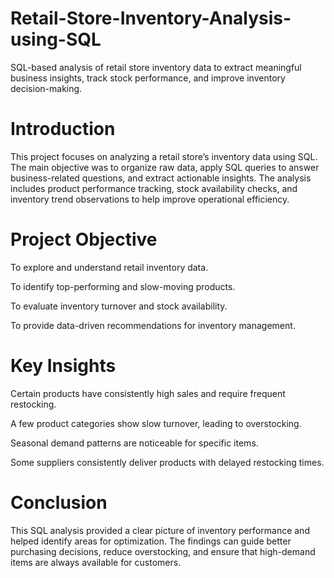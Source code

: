 # Retail-Store-Inventory-Analysis-using-SQL
SQL-based analysis of retail store inventory data to extract meaningful business insights, track stock performance, and improve inventory decision-making.
# Introduction
This project focuses on analyzing a retail store’s inventory data using SQL. The main objective was to organize raw data, apply SQL queries to answer business-related questions, and extract actionable insights. The analysis includes product performance tracking, stock availability checks, and inventory trend observations to help improve operational efficiency.
# Project Objective
To explore and understand retail inventory data.

To identify top-performing and slow-moving products.

To evaluate inventory turnover and stock availability.

To provide data-driven recommendations for inventory management.
# Key Insights
Certain products have consistently high sales and require frequent restocking.

A few product categories show slow turnover, leading to overstocking.

Seasonal demand patterns are noticeable for specific items.

Some suppliers consistently deliver products with delayed restocking times.
# Conclusion
This SQL analysis provided a clear picture of inventory performance and helped identify areas for optimization. The findings can guide better purchasing decisions, reduce overstocking, and ensure that high-demand items are always available for customers.

